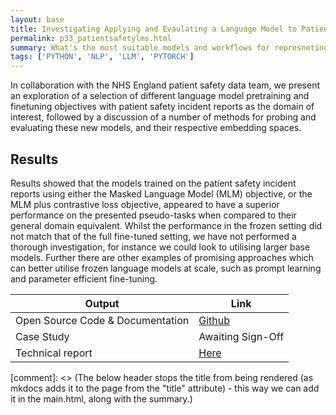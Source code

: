 ```yaml
---
layout: base
title: Investigating Applying and Evaulating a Language Model to Patient Safety Data 
permalink: p33_patientsafetylms.html
summary: What's the most suitable models and workflows for represneting an NHS text dataset?
tags: ['PYTHON', 'NLP', 'LLM', 'PYTORCH']
---
```


In collaboration with the NHS England patient safety data team, we present an exploration of a selection of different language model pretraining and finetuning objectives with patient safety incident reports as the domain of interest, followed by a discussion of a number of methods for probing and evaluating these new models, and their respective embedding spaces.

## Results 

Results showed that the models trained on the patient safety incident reports using either the Masked Language Model (MLM) objective, or the MLM plus contrastive loss objective, appeared to have a superior performance on the presented pseudo-tasks when compared to their general domain equivalent. Whilst the performance in the frozen setting did not match that of the full fine-tuned setting, we have not performed a thorough investigation, for instance we could look to utilising larger base models. Further there are other examples of promising approaches which can better utilise frozen language models at scale, such as prompt learning and parameter efficient fine-tuning.


| Output | Link | 
| ---- | ---- |
| Open Source Code & Documentation | [Github](https://github.com/nhsx/ELM4PSIR) |
| Case Study | Awaiting Sign-Off |
| Technical report | [Here](https://github.com/nhsx/ELM4PSIR/blob/main/reports/ELM4PSIR_NT_v1.1.pdf) |

[comment]: <> (The below header stops the title from being rendered (as mkdocs adds it to the page from the "title" attribute) - this way we can add it in the main.html, along with the summary.)
#